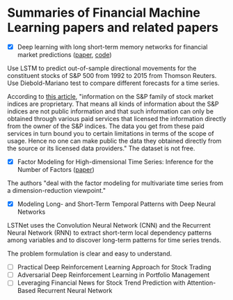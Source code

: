 # Summaries of Financial Machine Learning papers and related papers

- [x] Deep learning with long short-term memory networks for financial market predictions ([paper](https://www.sciencedirect.com/science/article/abs/pii/S0377221717310652), [code](https://github.com/tqa236/LSTM_algo_trading))

Use LSTM to predict out-of-sample directional movements for the constituent stocks of S&P 500 from 1992 to 2015 from Thomson Reuters. Use Diebold-Mariano test to compare different forecasts for a time series.

According to [this article](http://www.daytradingbias.com/?p=110225), "information on the S&P family of stock market indices are proprietary. That means all kinds of information about the S&P indices are not public information and that such information can only be obtained through various paid services that licensed the information directly from the owner of the S&P indices. The data you get from these paid services in turn bound you to certain limitations in terms of the scope of usage. Hence no one can make public the data they obtained directly from the source or its licensed data providers." The dataset is not free.

- [x] Factor Modeling for High-dimensional Time Series: Inference for the Number of Factors ([paper](https://projecteuclid.org/euclid.aos/1337268209))

The authors "deal with the factor modeling for multivariate time series from a dimension-reduction viewpoint."

- [x] Modeling Long- and Short-Term Temporal Patterns with Deep Neural Networks

LSTNet uses the Convolution Neural Network (CNN) and the Recurrent Neural Network (RNN) to extract short-term local dependency patterns among variables and to discover long-term patterns for time series trends.

The problem formulation is clear and easy to understand.

- [ ] Practical Deep Reinforcement Learning Approach for Stock Trading
- [ ] Adversarial Deep Reinforcement Learning in Portfolio Management
- [ ] Leveraging Financial News for Stock Trend Prediction with Attention-Based Recurrent Neural Network
